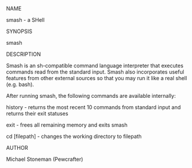 NAME

smash - a SHell

SYNOPSIS

smash

DESCRIPTION

Smash is an sh-compatible command language interpreter that executes commands read from the standard input. Smash also incorporates useful 	  features from other external sources so that you may run it like a real shell (e.g. bash).

After running smash, the following commands are available internally:

history - returns the most recent 10 commands from standard input and returns their exit statuses

exit - frees all remaining memory and exits smash

cd [filepath] - changes the working directory to filepath

AUTHOR

Michael Stoneman (Pewcrafter)
